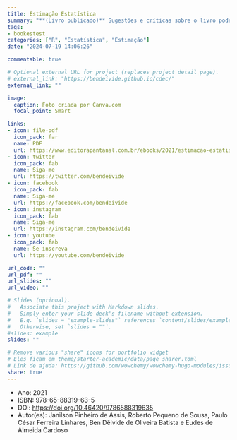 ```yaml
---
title: Estimação Estatística
summary: "**(Livro publicado)** Sugestões e críticas sobre o livro podem ser enviadas para livrosdeben@gmail.com"
tags:
- bookestest
categories: ["R", "Estatística", "Estimação"]
date: "2024-07-19 14:06:26"

commentable: true

# Optional external URL for project (replaces project detail page).
# external_link: "https://bendeivide.github.io/cdec/"
external_link: ""

image:
  caption: Foto criada por Canva.com
  focal_point: Smart

links:
- icon: file-pdf
  icon_pack: far
  name: PDF
  url: https://www.editorapantanal.com.br/ebooks/2021/estimacao-estatistica/ebook.pdf
- icon: twitter
  icon_pack: fab
  name: Siga-me
  url: https://twitter.com/bendeivide
- icon: facebook
  icon_pack: fab
  name: Siga-me
  url: https://facebook.com/bendeivide
- icon: instagram
  icon_pack: fab
  name: Siga-me
  url: https://instagram.com/bendeivide
- icon: youtube
  icon_pack: fab
  name: Se inscreva
  url: https://youtube.com/bendeivide

url_code: ""
url_pdf: ""
url_slides: ""
url_video: ""

# Slides (optional).
#   Associate this project with Markdown slides.
#   Simply enter your slide deck's filename without extension.
#   E.g. `slides = "example-slides"` references `content/slides/example-slides.md`.
#   Otherwise, set `slides = ""`.
#slides: example
slides: ""

# Remove various "share" icons for portfolio widget
# Eles ficam em theme/starter-academic/data/page_sharer.toml
# Link de ajuda: https://github.com/wowchemy/wowchemy-hugo-modules/issues/1611
share: true
---
```



- Ano: 2021
- ISBN: 978-65-88319-63-5
- DOI: https://doi.org/10.46420/9786588319635
- Autor(es): Janilson Pinheiro de Assis, Roberto Pequeno de Sousa, Paulo César Ferreira Linhares, Ben Dêivide de Oliveira Batista e Eudes de Almeida Cardoso
